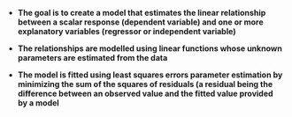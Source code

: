 * **The goal is to create a model that estimates the linear relationship between a scalar response 
(dependent variable) and one or more explanatory variables (regressor or independent variable)**


* **The relationships are modelled using linear functions whose unknown parameters are estimated from the data**


* **The model is fitted using least squares errors parameter estimation by minimizing the sum of the 
squares of residuals (a residual being the difference between an observed value and the fitted value provided by a model**